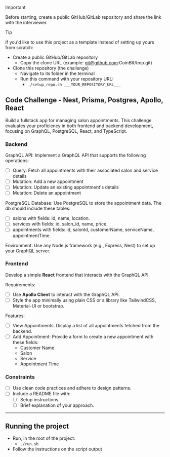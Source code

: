 > [!IMPORTANT]  
> Before starting, create a public GitHub/GitLab repository and share the link with the interviewer.

> [!TIP]  
> If you'd like to use this project as a template instead of setting up yours from scratch:
> - Create a public GitHub/GitLab repository
>   - Copy the clone URL (example: git@github.com:CoinBR/tmp.git) 
> - Clone this repository (the challenge)
>   - Navigate to its folder in the terminal
>   - Run this command with your repository URL: 
>     - `./setup_repo.sh ___YOUR_REPOSITORY_URL___`

## Code Challenge - Nest, Prisma, Postgres, Apollo, React

Build a fullstack app for managing salon appointments. 
This challenge evaluates your proficiency in both frontend and backend development, focusing on GraphQL, PostgreSQL, React, and TypeScript.

 
### Backend 
 
GraphQL API: Implement a GraphQL API that supports the following operations: 
 - [ ] Query: Fetch all appointments with their associated salon and service details
 - [ ] Mutation: Add a new appointment
 - [ ] Mutation: Update an existing appointment's details
 - [ ] Mutation: Delete an appointment
 
PostgreSQL Database: Use PostgreSQL to store the appointment data.
The db should include these tables:
 - [ ] salons with fields: id, name, location.
 - [ ] services with fields: id, salon_id, name, price.
 - [ ] appointments with fields: id, salonId, customerName, serviceName, appointmentTime.
 
Environment: 
   Use any Node.js framework (e.g., Express, Nest) to set up your GraphQL server.
 
### Frontend
 
Develop a simple **React** frontend that interacts with the GraphQL API.


Requirements:
 - [ ] Use **Apollo Client** to interact with the GraphQL API.
 - [ ]  Style the app minimally using plain CSS or a library like TailwindCSS, Material-UI or bootstrap.
 
Features:
 - [ ] View Appointments: Display a list of all appointments fetched from the backend.
 - [ ] Add Appointment: Provide a form to create a new appointment with these fields:
   - Customer Name
   - Salon
   - Service
   - Appointment Time
 
### Constraints 
 
 - [ ] Use clean code practices and adhere to design patterns.
 - [ ] Include a README file with:
   - [ ] Setup instructions.
   - [ ] Brief explanation of your approach.

---

## Running the project
- Run, in the root of the project:
  - `./run.sh`
- Follow the instructions on the script output

